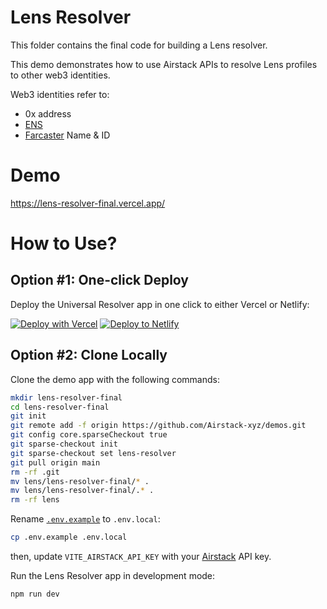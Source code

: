 # Lens Resolver

This folder contains the final code for building a Lens resolver.

This demo demonstrates how to use Airstack APIs to resolve Lens profiles to other web3 identities.

Web3 identities refer to:
- 0x address
- [ENS](https://ens.domains/)
- [Farcaster](https://farcaster.xyz) Name & ID

# Demo

https://lens-resolver-final.vercel.app/

# How to Use?

## Option #1: One-click Deploy

Deploy the Universal Resolver app in one click to either Vercel or Netlify:

[![Deploy with Vercel](https://vercel.com/button)](https://vercel.com/new/clone?repository-url=https://github.com/Airstack-xyz/demos/tree/main/lens/lens-resolver-final&project-name=lens-resolver-final&repository-name=lens-resolver-final&env=VITE_AIRSTACK_API_KEY)
[![Deploy to Netlify](https://www.netlify.com/img/deploy/button.svg)](https://app.netlify.com/start/deploy?repository=https://github.com/Airstack-xyz/demos&base=lens/lens-resolver-final#VITE_AIRSTACK_API_KEY=xxx)

## Option #2: Clone Locally

Clone the demo app with the following commands:

```sh
mkdir lens-resolver-final
cd lens-resolver-final
git init
git remote add -f origin https://github.com/Airstack-xyz/demos.git
git config core.sparseCheckout true
git sparse-checkout init
git sparse-checkout set lens-resolver
git pull origin main
rm -rf .git
mv lens/lens-resolver-final/* .
mv lens/lens-resolver-final/.* .
rm -rf lens
```

Rename [`.env.example`](.env.example) to `.env.local`:

```bash
cp .env.example .env.local
```

then, update `VITE_AIRSTACK_API_KEY` with your [Airstack](https://app.airstack.xyz/profile-settings/api-keys) API key.

Run the Lens Resolver app in development mode:

```bash
npm run dev
```
